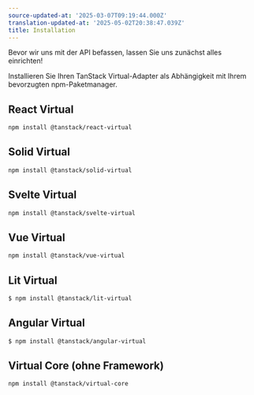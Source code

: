 ```yaml
---
source-updated-at: '2025-03-07T09:19:44.000Z'
translation-updated-at: '2025-05-02T20:38:47.039Z'
title: Installation
---
```

Bevor wir uns mit der API befassen, lassen Sie uns zunächst alles einrichten!

Installieren Sie Ihren TanStack Virtual-Adapter als Abhängigkeit mit Ihrem bevorzugten npm-Paketmanager.

## React Virtual

```bash
npm install @tanstack/react-virtual
```

## Solid Virtual

```bash
npm install @tanstack/solid-virtual
```

## Svelte Virtual

```bash
npm install @tanstack/svelte-virtual
```

## Vue Virtual

```bash
npm install @tanstack/vue-virtual
```

## Lit Virtual

```bash
$ npm install @tanstack/lit-virtual
```

## Angular Virtual

```bash
$ npm install @tanstack/angular-virtual
```

## Virtual Core (ohne Framework)

```bash
npm install @tanstack/virtual-core
```
